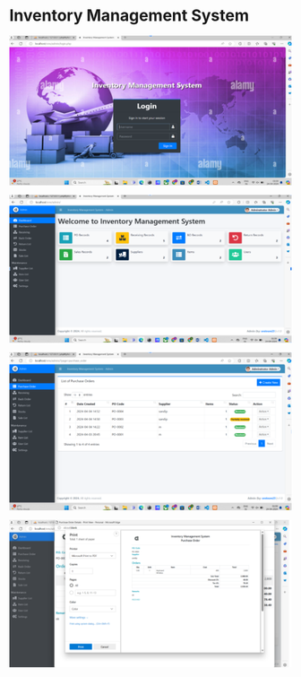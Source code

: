# Inventory Management System

![Screenshot 1](images/Screenshot%20(26).png)

![Screenshot 1](images/Screenshot%20(27).png)

![Screenshot 1](images/Screenshot%20(28).png)

![Screenshot 1](images/Screenshot%20(29).png)